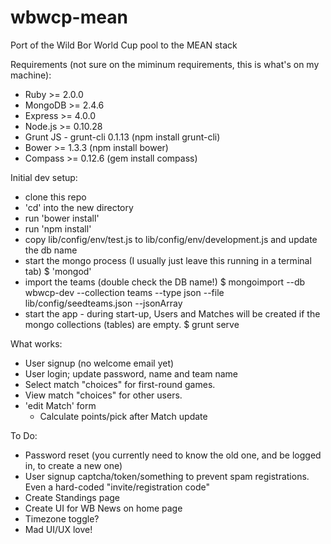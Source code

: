 wbwcp-mean
==========

Port of the Wild Bor World Cup pool to the MEAN stack


Requirements (not sure on the miminum requirements, this is what's on my machine):

* Ruby >= 2.0.0
* MongoDB >= 2.4.6
* Express >= 4.0.0
* Node.js >= 0.10.28
* Grunt JS - grunt-cli 0.1.13 (npm install grunt-cli)
* Bower >= 1.3.3 (npm install bower)
* Compass >= 0.12.6 (gem install compass)


Initial dev setup:

* clone this repo
* 'cd' into the new directory
* run 'bower install'
* run 'npm install'
* copy lib/config/env/test.js to lib/config/env/development.js and update the db name
* start the mongo process (I usually just leave this running in a terminal tab)
 $ 'mongod'
* import the teams (double check the DB name!)
 $ mongoimport --db wbwcp-dev --collection teams --type json --file lib/config/seedteams.json --jsonArray
* start the app - during start-up, Users and Matches will be created if the mongo collections (tables) are empty.
 $ grunt serve

What works:
 * User signup (no welcome email yet)
 * User login; update password, name and team name
 * Select match "choices" for first-round games.
 * View match "choices" for other users.
 * 'edit Match' form
   * Calculate points/pick after Match update

 To Do:
 * Password reset (you currently need to know the old one, and be logged in, to create a new one)
 * User signup captcha/token/something to prevent spam registrations. Even a hard-coded "invite/registration code"
 * Create Standings page
 * Create UI for WB News on home page
 * Timezone toggle?
 * Mad UI/UX love!
 
